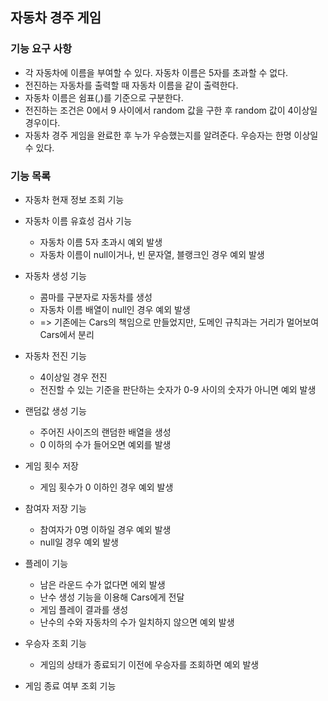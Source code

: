 ## 자동차 경주 게임

### 기능 요구 사항

- 각 자동차에 이름을 부여할 수 있다. 자동차 이름은 5자를 초과할 수 없다.
- 전진하는 자동차를 출력할 때 자동차 이름을 같이 출력한다.
- 자동차 이름은 쉼표(,)를 기준으로 구분한다.
- 전진하는 조건은 0에서 9 사이에서 random 값을 구한 후 random 값이 4이상일 경우이다.
- 자동차 경주 게임을 완료한 후 누가 우승했는지를 알려준다. 우승자는 한명 이상일 수 있다.

### 기능 목록

- 자동차 현재 정보 조회 기능

- 자동차 이름 유효성 검사 기능
    - 자동차 이름 5자 초과시 예외 발생
    - 자동차 이름이 null이거나, 빈 문자열, 블랭크인 경우 예외 발생

- 자동차 생성 기능
    - 콤마를 구분자로 자동차를 생성
    - 자동차 이름 배열이 null인 경우 예외 발생
    - => 기존에는 Cars의 책임으로 만들었지만, 도메인 규칙과는 거리가 멀어보여 Cars에서 분리

- 자동차 전진 기능
    - 4이상일 경우 전진
    - 전진할 수 있는 기준을 판단하는 숫자가 0-9 사이의 숫자가 아니면 예외 발생

- 랜덤값 생성 기능
    - 주어진 사이즈의 랜덤한 배열을 생성
    - 0 이하의 수가 들어오면 예외를 발생

- 게임 횟수 저장
    - 게임 횟수가 0 이하인 경우 예외 발생

- 참여자 저장 기능
    - 참여자가 0명 이하일 경우 예외 발생
    - null일 경우 예외 발생

- 플레이 기능
    - 남은 라운드 수가 없다면 에외 발생
    - 난수 생성 기능을 이용해 Cars에게 전달
    - 게임 플레이 결과를 생성
    - 난수의 수와 자동차의 수가 일치하지 않으면 예외 발생

- 우승자 조회 기능
    - 게임의 상태가 종료되기 이전에 우승자를 조회하면 예외 발생

- 게임 종료 여부 조회 기능
